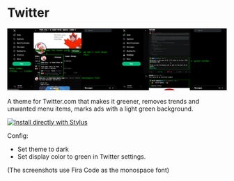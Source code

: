 # Twitter

<img src="img/1.png" width="50%" alt="Screenshot showing green border for profile hover cards, monospace font, menu items, trends, ... hidden"><img src="img/2.png" width="50%" alt="Screenshot showing green border for quote tweets">

A theme for Twitter.com that makes it greener, removes trends and unwanted menu items, marks ads with a light green background.

[![Install directly with Stylus](https://img.shields.io/badge/Install%20directly%20with-Stylus-00adad.svg)](https://raw.githubusercontent.com/tercmd/usercss/master/twitter/twitter.user.css)

Config:
- Set theme to dark
- Set display color to green in Twitter settings.

(The screenshots use Fira Code as the monospace font)